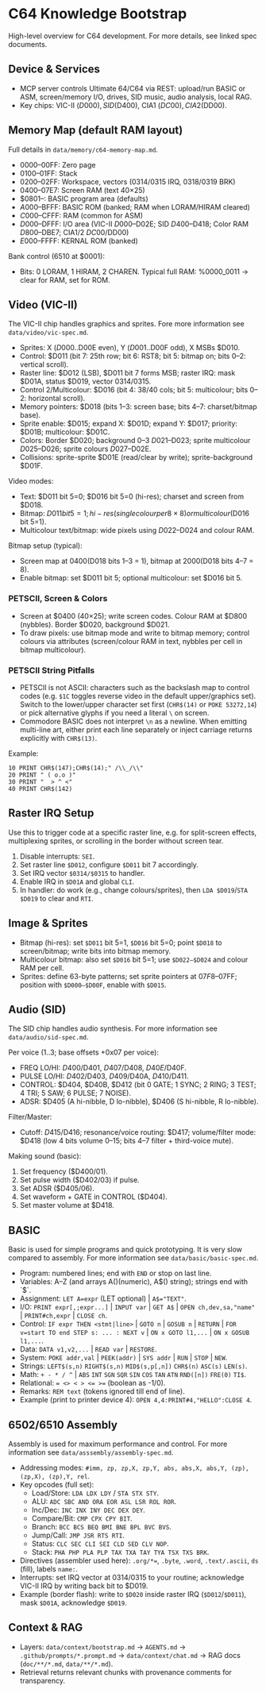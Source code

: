 # C64 Knowledge Bootstrap

High-level overview for C64 development. For more details, see linked spec documents. 

## Device & Services

- MCP server controls Ultimate 64/C64 via REST: upload/run BASIC or ASM, screen/memory I/O, drives, SID music, audio analysis, local RAG.
- Key chips: VIC-II ($D000), SID ($D400), CIA1 ($DC00), CIA2 ($DD00).

## Memory Map (default RAM layout)

Full details in `data/memory/c64-memory-map.md`.

- $0000–$00FF: Zero page
- $0100–$01FF: Stack
- $0200–$02FF: Workspace, vectors ($0314/$0315 IRQ, $0318/$0319 BRK)
- $0400–$07E7: Screen RAM (text 40×25)
- $0801–: BASIC program area (defaults)
- $A000–$BFFF: BASIC ROM (banked; RAM when LORAM/HIRAM cleared)
- $C000–$CFFF: RAM (common for ASM)
- $D000–$DFFF: I/O area (VIC-II $D000–$D02E; SID $D400–$D418; Color RAM $D800–$DBE7; CIA1/2 $DC00/$DD00)
- $E000–$FFFF: KERNAL ROM (banked)

Bank control (6510 at $0001):

- Bits: 0 LORAM, 1 HIRAM, 2 CHAREN. Typical full RAM: %0000_0011 → clear for RAM, set for ROM.

## Video (VIC-II)

The VIC-II chip handles graphics and sprites. Fore more information see `data/video/vic-spec.md`.

- Sprites: X ($D000..$D00E even), Y ($D001..$D00F odd), X MSBs $D010.
- Control: $D011 (bit 7: 25th row; bit 6: RST8; bit 5: bitmap on; bits 0–2: vertical scroll).
- Raster line: $D012 (LSB), $D011 bit 7 forms MSB; raster IRQ: mask $D01A, status $D019, vector $0314/$0315.
- Control 2/Multicolour: $D016 (bit 4: 38/40 cols; bit 5: multicolour; bits 0–2: horizontal scroll).
- Memory pointers: $D018 (bits 1–3: screen base; bits 4–7: charset/bitmap base).
- Sprite enable: $D015; expand X: $D01D; expand Y: $D017; priority: $D01B; multicolour: $D01C.
- Colors: Border $D020; background 0–3 $D021–$D023; sprite multicolour $D025–$D026; sprite colours $D027–$D02E.
- Collisions: sprite-sprite $D01E (read/clear by write); sprite-background $D01F.

Video modes:

- Text: $D011 bit 5=0; $D016 bit 5=0 (hi-res); charset and screen from $D018.
- Bitmap: $D011 bit 5=1; hi-res (single colour per 8×8) or multicolour ($D016 bit 5=1).
- Multicolour text/bitmap: wide pixels using $D022–$D024 and colour RAM.

Bitmap setup (typical):

- Screen map at $0400 ($D018 bits 1–3 = 1), bitmap at $2000 ($D018 bits 4–7 = 8).
- Enable bitmap: set $D011 bit 5; optional multicolour: set $D016 bit 5.

### PETSCII, Screen & Colors

- Screen at $0400 (40×25); write screen codes. Colour RAM at $D800 (nybbles). Border $D020, background $D021.
- To draw pixels: use bitmap mode and write to bitmap memory; control colours via attributes (screen/colour RAM in text, nybbles per cell in bitmap multicolour).

### PETSCII String Pitfalls

- PETSCII is not ASCII: characters such as the backslash map to control codes (e.g. `$1C` toggles reverse video in the default upper/graphics set). Switch to the lower/upper character set first (`CHR$(14)` or `POKE 53272,14`) or pick alternative glyphs if you need a literal `\` on screen.
- Commodore BASIC does not interpret `\n` as a newline. When emitting multi-line art, either print each line separately or inject carriage returns explicitly with `CHR$(13)`.

Example:

```basic
10 PRINT CHR$(147);CHR$(14);" /\\_/\\"
20 PRINT " ( o.o )"
30 PRINT "  > ^ <"
40 PRINT CHR$(142)
```

## Raster IRQ Setup

Use this to trigger code at a specific raster line, e.g. for split-screen effects, multiplexing sprites, or scrolling in the border without screen tear.

1. Disable interrupts: `SEI`.
2. Set raster line `$D012`, configure `$D011` bit 7 accordingly.
3. Set IRQ vector `$0314/$0315` to handler.
4. Enable IRQ in `$D01A` and global `CLI`.
5. In handler: do work (e.g., change colours/sprites), then `LDA $D019`/`STA $D019` to clear and `RTI`.

## Image & Sprites

- Bitmap (hi-res): set `$D011` bit 5=1, `$D016` bit 5=0; point `$D018` to screen/bitmap; write bits into bitmap memory.
- Multicolour bitmap: also set `$D016` bit 5=1; use `$D022–$D024` and colour RAM per cell.
- Sprites: define 63-byte patterns; set sprite pointers at $07F8–$07FF; position with `$D000–$D00F`, enable with `$D015`.

## Audio (SID)

The SID chip handles audio synthesis. For more information see `data/audio/sid-spec.md`.

Per voice (1..3; base offsets +0x07 per voice):

- FREQ LO/HI: $D400/$D401, $D407/$D408, $D40E/$D40F.
- PULSE LO/HI: $D402/$D403, $D409/$D40A, $D410/$D411.
- CONTROL: $D404, $D40B, $D412 (bit 0 GATE; 1 SYNC; 2 RING; 3 TEST; 4 TRI; 5 SAW; 6 PULSE; 7 NOISE).
- ADSR: $D405 (A hi-nibble, D lo-nibble), $D406 (S hi-nibble, R lo-nibble).

Filter/Master:

- Cutoff: $D415/$D416; resonance/voice routing: $D417; volume/filter mode: $D418 (low 4 bits volume 0–15; bits 4–7 filter + third-voice mute).

Making sound (basic):

1. Set frequency ($D400/01).
2. Set pulse width ($D402/03) if pulse.
3. Set ADSR ($D405/06).
4. Set waveform + GATE in CONTROL ($D404).
5. Set master volume at $D418.

## BASIC

Basic is used for simple programs and quick prototyping. It is very slow compared to assembly. For more information see `data/basic/basic-spec.md`.

- Program: numbered lines; end with `END` or stop on last line.
- Variables: A–Z (and arrays A()(numeric), A$() string); strings end with `$`.
- Assignment: `LET A=expr` (LET optional) | `A$="TEXT"`.
- I/O: `PRINT expr[,;expr...]` | `INPUT var` | `GET A$` | `OPEN ch,dev,sa,"name"` | `PRINT#ch,expr` | `CLOSE ch`.
- Control: `IF expr THEN <stmt|line>` | `GOTO n` | `GOSUB n` | `RETURN` | `FOR v=start TO end STEP s: ... : NEXT v` | `ON x GOTO l1,...` | `ON x GOSUB l1,...`.
- Data: `DATA v1,v2,...` | `READ var` | `RESTORE`.
- System: `POKE addr,val` | `PEEK(addr)` | `SYS addr` | `RUN` | `STOP` | `NEW`.
- Strings: `LEFT$(s,n)` `RIGHT$(s,n)` `MID$(s,p[,n])` `CHR$(n)` `ASC(s)` `LEN(s)`.
- Math: `+ - * / ^` | `ABS` `INT` `SGN` `SQR` `SIN` `COS` `TAN` `ATN` `RND([n])` `FRE(0)` `TI$`.
- Relational: `= <> < > <= >=` (boolean as -1/0).
- Remarks: `REM text` (tokens ignored till end of line).
- Example (print to printer device 4): `OPEN 4,4:PRINT#4,"HELLO":CLOSE 4`.

## 6502/6510 Assembly

Assembly is used for maximum performance and control. For more information see `data/asssembly/assembly-spec.md`.

- Addressing modes: `#imm, zp, zp,X, zp,Y, abs, abs,X, abs,Y, (zp), (zp,X), (zp),Y, rel`.
- Key opcodes (full set):
  - Load/Store: `LDA LDX LDY` / `STA STX STY`.
  - ALU: `ADC SBC AND ORA EOR ASL LSR ROL ROR`.
  - Inc/Dec: `INC INX INY DEC DEX DEY`.
  - Compare/Bit: `CMP CPX CPY BIT`.
  - Branch: `BCC BCS BEQ BMI BNE BPL BVC BVS`.
  - Jump/Call: `JMP JSR RTS RTI`.
  - Status: `CLC SEC CLI SEI CLD SED CLV NOP`.
  - Stack: `PHA PHP PLA PLP TAX TXA TAY TYA TSX TXS BRK`.
- Directives (assembler used here): `.org/*=`, `.byte`, `.word`, `.text/.ascii`, `ds` (fill), labels `name:`.
- Interrupts: set IRQ vector at $0314/$0315 to your routine; acknowledge VIC-II IRQ by writing back bit to $D019.
- Example (border flash): write to `$D020` inside raster IRQ (`$D012`/`$D011`), mask `$D01A`, acknowledge `$D019`.

## Context & RAG

- Layers: `data/context/bootstrap.md` → `AGENTS.md` → `.github/prompts/*.prompt.md` → `data/context/chat.md` → RAG docs (`doc/**/*.md`, `data/**/*.md`).
- Retrieval returns relevant chunks with provenance comments for transparency.
